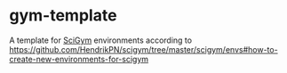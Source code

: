 # gym-template
A template for [SciGym](<https://scigym.ai>) environments according to https://github.com/HendrikPN/scigym/tree/master/scigym/envs#how-to-create-new-environments-for-scigym
